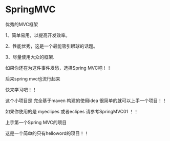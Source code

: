 # SpringMVC


优秀的MVC框架


1、简单易用，以提高开发效率。

2、性能优秀，这是一个最能吸引眼球的话题。

3、尽量使用大众的框架.


如果你还在为这件事件发愁，选择Spring MVC吧！！

后来spring mvc也流行起来

快来学习吧！！

这个小项目是 完全基于maven 构建的使用idea 很简单的就可以上手一个项目！！

如果你使用的是 myeclipes 或者eclipes 请参考SpringMVC01 ！！










上手第一个Spring MVC的项目

这是一个简单的只有helloword的项目！！ 








